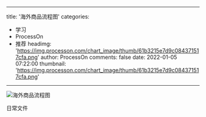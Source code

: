 
---
title: '海外商品流程图'
categories: 
 - 学习
 - ProcessOn
 - 推荐
headimg: 'https://img.processon.com/chart_image/thumb/61b3215e7d9c084371517cfa.png'
author: ProcessOn
comments: false
date: 2022-01-05 07:22:00
thumbnail: 'https://img.processon.com/chart_image/thumb/61b3215e7d9c084371517cfa.png'
---

<div>   
<img class="thumb" alt="海外商品流程图" src="https://img.processon.com/chart_image/thumb/61b3215e7d9c084371517cfa.png" referrerpolicy="no-referrer">
<p>日常文件</p>  
</div>
            